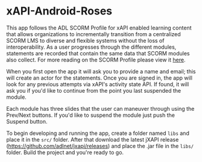 xAPI-Android-Roses
==================

This app follows the ADL SCORM Profile for xAPI enabled learning content that allows organizations to incrementally transition from a centralized SCORM LMS to diverse and flexible systems without the loss of interoperability. As a user progresses through the different modules, statements are recorded that contain the same data that SCORM modules also collect. For more reading on the SCORM Profile please view it [here](https://github.com/adlnet/xAPI-SCORM-Profile/blob/master/xapi-scorm-profile.md#20-when-to-use-this-profile).

When you first open the app it will ask you to provide a name and email; this will create an actor for the statements. Once you are signed in, the app will look for any previous attempts via xAPI's activity state API. If found, it will ask you if you'd like to continue from the point you last suspended the module.

Each module has three slides that the user can maneuver through using the Prev/Next buttons. If you'd like to suspend the module just push the Suspend button.

To begin developing and running the app, create a folder named `libs` and place it in the `src/` folder. After that download the latest jXAPI release (https://github.com/adlnet/jxapi/releases) and place the .jar file in the `libs/` folder. Build the project and you're ready to go.
